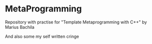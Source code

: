 # MetaProgramming

Repository with practise for "Template Metaprogramming with C++" by Marius Bachila

And also some my self written cringe
